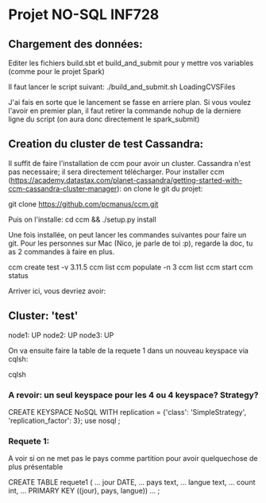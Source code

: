 # Projet NO-SQL INF728


## Chargement des données:
Editer les fichiers build.sbt et build_and_submit pour y mettre vos variables (comme pour le projet Spark)

Il faut lancer le script suivant:
./build_and_submit.sh LoadingCVSFiles

J'ai fais en sorte que le lancement se fasse en arriere plan. Si vous voulez l'avoir en premier plan, il faut retirer la commande nohup de la derniere ligne du script (on aura donc directement le spark_submit)

## Creation du cluster de test Cassandra:
Il suffit de faire l'installation de ccm pour avoir un cluster. Cassandra n'est pas necessaire; il sera directement télécharger.
Pour installer ccm (https://academy.datastax.com/planet-cassandra/getting-started-with-ccm-cassandra-cluster-manager):
on clone le git du projet:

git clone https://github.com/pcmanus/ccm.git

Puis on l'installe:
cd ccm && ./setup.py install


Une fois installée, on peut lancer les commandes suivantes pour faire un git. Pour les personnes sur Mac (Nico, je parle de toi :p), regarde la doc, tu as 2 commandes à faire en plus.

ccm create test -v 3.11.5
ccm list
ccm populate -n 3
ccm list
ccm start
ccm status

Arriver ici, vous devriez avoir:

Cluster: 'test'
---------------
node1: UP
node2: UP
node3: UP

On va ensuite faire la table de la requete 1 dans un nouveau keyspace via cqlsh:

cqlsh

### A revoir: un seul keyspace pour les 4 ou 4 keyspace? Strategy? 

CREATE KEYSPACE NoSQL WITH replication = {'class': 'SimpleStrategy', 'replication_factor': 3};
use nosql ;

### Requete 1:
A voir si on ne met pas le pays comme partition pour avoir quelquechose de plus présentable

CREATE TABLE requete1 (
         ... jour DATE, 
         ... pays text,
         ... langue text,
         ... count int,
         ... PRIMARY KEY ((jour), pays, langue))
         ... ;


